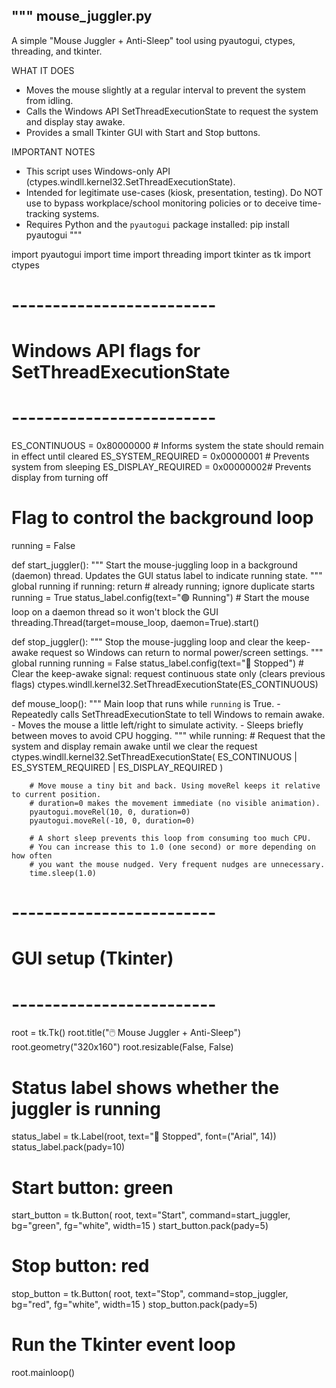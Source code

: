 """
mouse_juggler.py
----------------
A simple "Mouse Juggler + Anti-Sleep" tool using pyautogui, ctypes, threading, and tkinter.

WHAT IT DOES
- Moves the mouse slightly at a regular interval to prevent the system from idling.
- Calls the Windows API SetThreadExecutionState to request the system and display stay awake.
- Provides a small Tkinter GUI with Start and Stop buttons.

IMPORTANT NOTES
- This script uses Windows-only API (ctypes.windll.kernel32.SetThreadExecutionState).
- Intended for legitimate use-cases (kiosk, presentation, testing). Do NOT use to bypass
  workplace/school monitoring policies or to deceive time-tracking systems.
- Requires Python and the `pyautogui` package installed:
    pip install pyautogui
"""

import pyautogui
import time
import threading
import tkinter as tk
import ctypes

# -------------------------
# Windows API flags for SetThreadExecutionState
# -------------------------
ES_CONTINUOUS = 0x80000000       # Informs system the state should remain in effect until cleared
ES_SYSTEM_REQUIRED = 0x00000001 # Prevents system from sleeping
ES_DISPLAY_REQUIRED = 0x00000002# Prevents display from turning off

# Flag to control the background loop
running = False

def start_juggler():
    """
    Start the mouse-juggling loop in a background (daemon) thread.
    Updates the GUI status label to indicate running state.
    """
    global running
    if running:
        return  # already running; ignore duplicate starts
    running = True
    status_label.config(text="🟢 Running")
    # Start the mouse loop on a daemon thread so it won't block the GUI
    threading.Thread(target=mouse_loop, daemon=True).start()

def stop_juggler():
    """
    Stop the mouse-juggling loop and clear the keep-awake request so Windows
    can return to normal power/screen settings.
    """
    global running
    running = False
    status_label.config(text="🔴 Stopped")
    # Clear the keep-awake signal: request continuous state only (clears previous flags)
    ctypes.windll.kernel32.SetThreadExecutionState(ES_CONTINUOUS)

def mouse_loop():
    """
    Main loop that runs while `running` is True.
    - Repeatedly calls SetThreadExecutionState to tell Windows to remain awake.
    - Moves the mouse a little left/right to simulate activity.
    - Sleeps briefly between moves to avoid CPU hogging.
    """
    while running:
        # Request that the system and display remain awake until we clear the request
        ctypes.windll.kernel32.SetThreadExecutionState(
            ES_CONTINUOUS | ES_SYSTEM_REQUIRED | ES_DISPLAY_REQUIRED
        )

        # Move mouse a tiny bit and back. Using moveRel keeps it relative to current position.
        # duration=0 makes the movement immediate (no visible animation).
        pyautogui.moveRel(10, 0, duration=0)
        pyautogui.moveRel(-10, 0, duration=0)

        # A short sleep prevents this loop from consuming too much CPU.
        # You can increase this to 1.0 (one second) or more depending on how often
        # you want the mouse nudged. Very frequent nudges are unnecessary.
        time.sleep(1.0)

# -------------------------
# GUI setup (Tkinter)
# -------------------------
root = tk.Tk()
root.title("🖱️ Mouse Juggler + Anti-Sleep")
root.geometry("320x160")
root.resizable(False, False)

# Status label shows whether the juggler is running
status_label = tk.Label(root, text="🔴 Stopped", font=("Arial", 14))
status_label.pack(pady=10)

# Start button: green
start_button = tk.Button(
    root, text="Start", command=start_juggler, bg="green", fg="white", width=15
)
start_button.pack(pady=5)

# Stop button: red
stop_button = tk.Button(
    root, text="Stop", command=stop_juggler, bg="red", fg="white", width=15
)
stop_button.pack(pady=5)

# Run the Tkinter event loop
root.mainloop()
